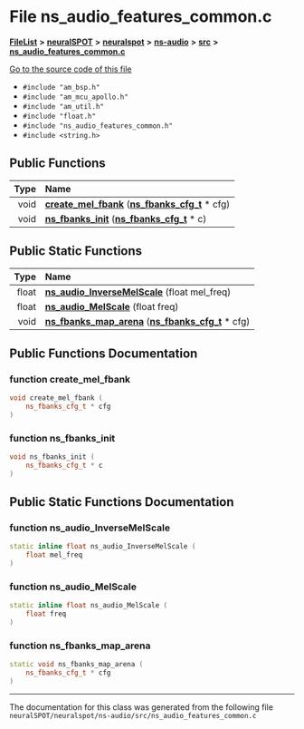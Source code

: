 

# File ns\_audio\_features\_common.c



[**FileList**](files.md) **>** [**neuralSPOT**](dir_75594cce7c7773aa3cb253214bf56510.md) **>** [**neuralspot**](dir_b737d82f35ec218ac5a7ef4105db9c0e.md) **>** [**ns-audio**](dir_45211a8475460839574f71aa108f4957.md) **>** [**src**](dir_e70eef2d5115541d1d6cb7ad27f30382.md) **>** [**ns\_audio\_features\_common.c**](ns__audio__features__common_8c.md)

[Go to the source code of this file](ns__audio__features__common_8c_source.md)



* `#include "am_bsp.h"`
* `#include "am_mcu_apollo.h"`
* `#include "am_util.h"`
* `#include "float.h"`
* `#include "ns_audio_features_common.h"`
* `#include <string.h>`





































## Public Functions

| Type | Name |
| ---: | :--- |
|  void | [**create\_mel\_fbank**](#function-create_mel_fbank) ([**ns\_fbanks\_cfg\_t**](structns__fbanks__cfg__t.md) \* cfg) <br> |
|  void | [**ns\_fbanks\_init**](#function-ns_fbanks_init) ([**ns\_fbanks\_cfg\_t**](structns__fbanks__cfg__t.md) \* c) <br> |


## Public Static Functions

| Type | Name |
| ---: | :--- |
|  float | [**ns\_audio\_InverseMelScale**](#function-ns_audio_inversemelscale) (float mel\_freq) <br> |
|  float | [**ns\_audio\_MelScale**](#function-ns_audio_melscale) (float freq) <br> |
|  void | [**ns\_fbanks\_map\_arena**](#function-ns_fbanks_map_arena) ([**ns\_fbanks\_cfg\_t**](structns__fbanks__cfg__t.md) \* cfg) <br> |


























## Public Functions Documentation




### function create\_mel\_fbank 

```C++
void create_mel_fbank (
    ns_fbanks_cfg_t * cfg
) 
```






### function ns\_fbanks\_init 

```C++
void ns_fbanks_init (
    ns_fbanks_cfg_t * c
) 
```



## Public Static Functions Documentation




### function ns\_audio\_InverseMelScale 

```C++
static inline float ns_audio_InverseMelScale (
    float mel_freq
) 
```






### function ns\_audio\_MelScale 

```C++
static inline float ns_audio_MelScale (
    float freq
) 
```






### function ns\_fbanks\_map\_arena 

```C++
static void ns_fbanks_map_arena (
    ns_fbanks_cfg_t * cfg
) 
```




------------------------------
The documentation for this class was generated from the following file `neuralSPOT/neuralspot/ns-audio/src/ns_audio_features_common.c`

